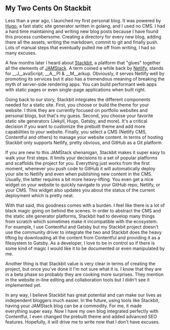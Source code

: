 ## My Two Cents On Stackbit

Less than a year ago, I launched my first personal blog. It was powered by [Hugo](https://gohugo.io/), a fast static site generator written in golang, and I used no CMS. I had a hard time maintaining and writing new blog posts because I have found this process cumbersome. Creating a directory for every new blog, adding there all the assets, writing the markdown, commit to git and finally push. Lots of manual steps that eventually pulled me off from writing, I had so many excuses. 

A few months later I heard about [Stackbit](https://www.stackbit.com/), a platform that "glues" together all the elements of [JAMStack](https://jamstack.org/). A term coined a while back by [Netlify](https://www.netlify.com/), stands for __J__avaScript, __A__PI & __M__arkup. Obviously, it serves Netlify well by promoting its services but it also has a tremendous meaning of breaking the myth of server-side rendering apps. You can build performant web apps with static pages or even single-page applications when built right.

Going back to our story, Stackbit integrates the different components needed for a static site. First, you choose or build the theme for your website. I think they are currently focused on portfolio websites and personal blogs, but that's my guess. Second, you choose your favorite static site generators (Jekyll, Hugo, Gatsby, and more). It's a critical decision if you want to customize the prebuilt theme and add more capabilities to your website.
Finally, you select a CMS (Netlify CMS, Contentful and others) to manage your website content. In terms of hosting Stackbit only supports Netlify, pretty obvious, and GitHub as a Git platform.

If you are new to this JAMStack shenanigan, Stackbit makes it super easy to walk your first steps. It limits your decisions to a set of popular platforms and scaffolds the project for you. Everything just works from the first moment, whenever you push code to GitHub it will automatically deploy your site to Netlify and even when publishing new content in the CMS. Usually, the latter requires a bit more heavy-lifting. You even get a nice widget on your website to quickly navigate to your GitHub repo, Netlify, or your CMS. This widget also updates you about the status of the current deployment which is pretty neat.

With that said, this goodness comes with a burden. I feel like there is a lot of black magic going on behind the scenes. In order to abstract the CMS and the static site generator platforms, Stackbit had to develop many things from scratch which sometimes make it incompatible with the ecosystem. For example, I use Contentful and Gatsby but my Stackbit project doesn't use the community driver to integrate the two and Stackbit does the heavy lifting by downloading all the content from Contentful and providing it as a filesystem to Gatsby.
As a developer, I love to be in control so if there is some kind of magic I would like it to be documented or even manipulated by me.

Another thing is that Stackbit value is very clear in terms of creating the project, but once you've done it I'm not sure what it is. I know that they are in a beta phase so probably they are cooking more surprises. They mention in the website in-line editing and collaboration tools but I didn't see it implemented yet.

In any way, I believe Stackbit has great potential and can make our lives as independent bloggers much easier. In the future, using tools like Stackbit, having your JAMStack blog can be a commodity. For me, it made everything super easy. Now I have my own blog integrated perfectly with Contentful, I even changed the prebuilt theme and added advanced SEO features. Hopefully, it will drive me to write now that I don't have excuses.
